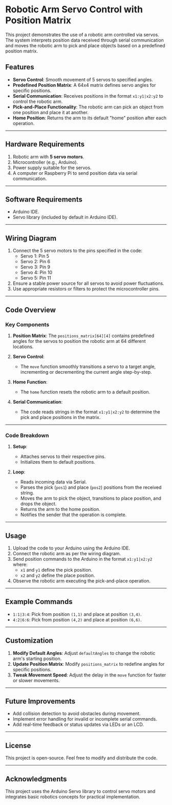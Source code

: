 # Robotic Arm Servo Control with Position Matrix

This project demonstrates the use of a robotic arm controlled via servos. The system interprets position data received through serial communication and moves the robotic arm to pick and place objects based on a predefined position matrix.

## Features

- **Servo Control**: Smooth movement of 5 servos to specified angles.
- **Predefined Position Matrix**: A 64x4 matrix defines servo angles for specific positions.
- **Serial Communication**: Receives positions in the format `x1:y1|x2:y2` to control the robotic arm.
- **Pick-and-Place Functionality**: The robotic arm can pick an object from one position and place it at another.
- **Home Position**: Returns the arm to its default "home" position after each operation.

---

## Hardware Requirements

1. Robotic arm with **5 servo motors**.
2. Microcontroller (e.g., Arduino).
3. Power supply suitable for the servos.
4. A computer or Raspberry Pi to send position data via serial communication.

---

## Software Requirements

- Arduino IDE.
- Servo library (included by default in Arduino IDE).

---

## Wiring Diagram

1. Connect the 5 servo motors to the pins specified in the code:
    - Servo 1: Pin 5
    - Servo 2: Pin 6
    - Servo 3: Pin 9
    - Servo 4: Pin 10
    - Servo 5: Pin 11
2. Ensure a stable power source for all servos to avoid power fluctuations.
3. Use appropriate resistors or filters to protect the microcontroller pins.

---

## Code Overview

### Key Components

1. **Position Matrix**: 
   The `positions_matrix[64][4]` contains predefined angles for the servos to position the robotic arm at 64 different locations.

2. **Servo Control**:
   - The `move` function smoothly transitions a servo to a target angle, incrementing or decrementing the current angle step-by-step.

3. **Home Function**:
   - The `home` function resets the robotic arm to a default position.

4. **Serial Communication**:
   - The code reads strings in the format `x1:y1|x2:y2` to determine the pick and place positions in the matrix.

---

### Code Breakdown

1. **Setup**:
   - Attaches servos to their respective pins.
   - Initializes them to default positions.

2. **Loop**:
   - Reads incoming data via Serial.
   - Parses the pick (`pos1`) and place (`pos2`) positions from the received string.
   - Moves the arm to pick the object, transitions to place position, and drops the object.
   - Returns the arm to the home position.
   - Notifies the sender that the operation is complete.

---

## Usage

1. Upload the code to your Arduino using the Arduino IDE.
2. Connect the robotic arm as per the wiring diagram.
3. Send position commands to the Arduino in the format `x1:y1|x2:y2` where:
   - `x1` and `y1` define the pick position.
   - `x2` and `y2` define the place position.
4. Observe the robotic arm executing the pick-and-place operation.

---

## Example Commands

- `1:1|3:4`: Pick from position `(1,1)` and place at position `(3,4)`.
- `4:2|6:6`: Pick from position `(4,2)` and place at position `(6,6)`.

---

## Customization

1. **Modify Default Angles**:
   Adjust `defaultAngles` to change the robotic arm's starting position.
2. **Update Position Matrix**:
   Modify `positions_matrix` to redefine angles for specific positions.
3. **Tweak Movement Speed**:
   Adjust the delay in the `move` function for faster or slower movements.

---

## Future Improvements

- Add collision detection to avoid obstacles during movement.
- Implement error handling for invalid or incomplete serial commands.
- Add real-time feedback or status updates via LEDs or an LCD.

---

## License

This project is open-source. Feel free to modify and distribute the code.

---

## Acknowledgments

This project uses the Arduino Servo library to control servo motors and integrates basic robotics concepts for practical implementation.
